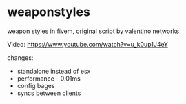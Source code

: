 # weaponstyles
weapon styles in fivem, original script by valentino networks

Video: https://www.youtube.com/watch?v=u_k0up1J4eY

changes:
* standalone instead of esx
* performance - 0.01ms 
* config bages
* syncs between clients
